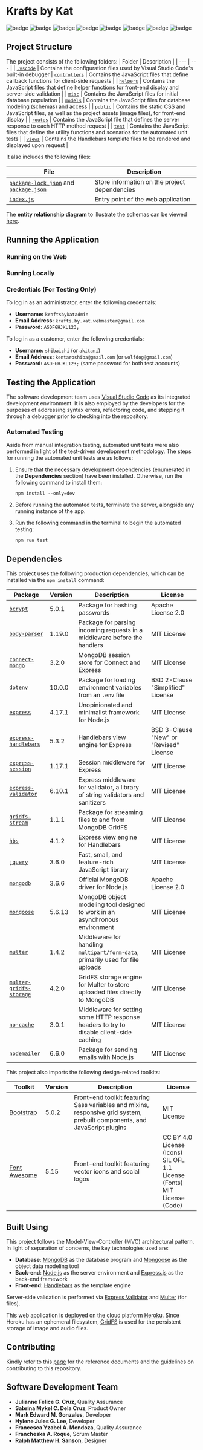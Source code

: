 # Krafts by Kat
![badge][badge-html5]
![badge][badge-bootstrap]
![badge][badge-js]
![badge][badge-jquery]
![badge][badge-mongodb]
![badge][badge-express]
![badge][badge-nodejs]
![badge][badge-mocha]

## Project Structure
The project consists of the following folders:
| Folder | Description |
| --- | --- |
| [<code>.vscode</code>](https://github.com/memgonzales/krafts-by-kat/tree/master/.vscode) | Contains the configuration files used by Visual Studio Code's built-in debugger
| [<code>controllers</code>](https://github.com/memgonzales/krafts-by-kat/tree/master/controllers) | Contains the JavaScript files that define callback functions for client-side requests |
| [<code>helpers</code>](https://github.com/memgonzales/krafts-by-kat/tree/master/helpers) | Contains the JavaScript files that define helper functions for front-end display and server-side validation | 
| [<code>misc</code>](https://github.com/memgonzales/krafts-by-kat/tree/master/misc) | Contains the JavaScript files for initial database population |
| [<code>models</code>](https://github.com/memgonzales/krafts-by-kat/tree/master/models) | Contains the JavaScript files for database modeling (schemas) and access | 
| [<code>public</code>](https://github.com/memgonzales/krafts-by-kat/tree/master/public) | Contains the static CSS and JavaScript files, as well as the project assets (image files), for front-end display |
| [<code>routes</code>](https://github.com/memgonzales/krafts-by-kat/tree/master/routes) | Contains the JavaScript file that defines the server response to each HTTP method request |
| [<code>test</code>](https://github.com/memgonzales/krafts-by-kat/tree/master/routes) | Contains the JavaScript files that define the utility functions and scenarios for the automated unit tests |
| [<code>views</code>](https://github.com/memgonzales/krafts-by-kat/tree/master/views) | Contains the Handlebars template files to be rendered and displayed upon request |

It also includes the following files:

| File | Description |
| --- | --- |
| [<code>package-lock.json</code>](https://github.com/memgonzales/krafts-by-kat/blob/master/package-lock.json) and [<code>package.json</code>](https://github.com/memgonzales/krafts-by-kat/blob/master/package.json) | Store information on the project dependencies |
| [<code>index.js</code>](https://github.com/memgonzales/krafts-by-kat/blob/master/index.js) | Entry point of the web application |

The **entity relationship diagram** to illustrate the schemas can be viewed [here]().

## Running the Application

### Running on the Web

### Running Locally

### Credentials (For Testing Only)
To log in as an administrator, enter the following credentials:
- **Username:** `kraftsbykatadmin`
- **Email Address:** `krafts.by.kat.webmaster@gmail.com`
- **Password:** `ASDFGHJKL123;`

To log in as a customer, enter the following credentials:
- **Username:** `shibaichi` (or `akitani`)
- **Email Address:** `kentaroshiba@gmail.com` (or `wolfdog@gmail.com`)
- **Password:** `ASDFGHJKL123;` (same password for both test accounts)

## Testing the Application
The software development team uses <a href = "https://code.visualstudio.com/">Visual Studio Code</a> as its integrated development environment. It is also employed by the developers for the purposes of addressing syntax errors, refactoring code, and stepping it through a debugger prior to checking into the repository. 

### Automated Testing
Aside from manual integration testing, automated unit tests were also performed in light of the test-driven development methodology. The steps for running the automated unit tests are as follows:

1. Ensure that the necessary development dependencies (enumerated in the **Dependencies** section) have been installed. Otherwise, run the following command to install them:
   ```
   npm install --only=dev
   ```

2. Before running the automated tests, terminate the server, alongside any running instance of the app.

4. Run the following command in the terminal to begin the automated testing:

   ```
   npm run test
   ```

## Dependencies
This project uses the following production dependencies, which can be installed via the <code>npm install</code> command:

| Package | Version | Description | License |
| --- | --- | --- | --- |
| [<code>bcrypt</code>](https://www.npmjs.com/package/bcrypt) | 5.0.1 | Package for hashing passwords | Apache License 2.0 |
| [<code>body-parser</code>](https://www.npmjs.com/package/body-parser) | 1.19.0 | Package for parsing incoming requests in a middleware before the handlers | MIT License |
| [<code>connect-mongo</code>](https://www.npmjs.com/package/connect-mongo) | 3.2.0 | MongoDB session store for Connect and Express | MIT License |
| [<code>dotenv</code>](https://www.npmjs.com/package/dotenv) | 10.0.0 | Package for loading environment variables from an <code>.env</code> file | BSD 2-Clause "Simplified" License |
| [<code>express</code>](https://www.npmjs.com/package/express) | 4.17.1 | Unopinionated and minimalist framework for Node.js | MIT License | 
| [<code>express-handlebars</code>](https://www.npmjs.com/package/express-handlebars) | 5.3.2 | Handlebars view engine for Express | BSD 3-Clause "New" or "Revised" License
| [<code>express-session</code>](https://www.npmjs.com/package/express-session) | 1.17.1 | Session middleware for Express | MIT License |
| [<code>express-validator</code>](https://www.npmjs.com/package/express-validator) | 6.10.1 | Express middleware for validator, a library of string validators and sanitizers | MIT License |
| [<code>gridfs-stream</code>](https://www.npmjs.com/package/gridfs-stream) | 1.1.1 | Package for streaming files to and from MongoDB GridFS | MIT License |
| [<code>hbs</code>](https://www.npmjs.com/package/hbs) | 4.1.2 | Express view engine for Handlebars | MIT License |
| [<code>jquery</code>](https://www.npmjs.com/package/jquery) | 3.6.0 | Fast, small, and feature-rich JavaScript library | MIT License
| [<code>mongodb</code>](https://www.npmjs.com/package/mongodb) | 3.6.6 | Official MongoDB driver for Node.js | Apache License 2.0 |
| [<code>mongoose</code>](https://www.npmjs.com/package/mongoose) | 5.6.13 | MongoDB object modeling tool designed to work in an asynchronous environment | MIT License |
| [<code>multer</code>](https://www.npmjs.com/package/multer) | 1.4.2 | Middleware for handling <code>multipart/form-data</code>, primarily used for file uploads | MIT License |
| [<code>multer-gridfs-storage</code>](https://www.npmjs.com/package/multer-gridfs-storage) | 4.2.0 | GridFS storage engine for Multer to store uploaded files directly to MongoDB | MIT License |
| [<code>no-cache</code>](https://www.npmjs.com/package/nocache) | 3.0.1 | Middleware for setting some HTTP response headers to try to disable client-side caching | MIT License
| [<code>nodemailer</code>](https://www.npmjs.com/package/nodemailer) | 6.6.0 | Package for sending emails with Node.js | MIT License | 

This project also imports the following design-related toolkits:

| Toolkit | Version | Description | License |
| --- | --- | --- | --- |
| [Bootstrap](https://getbootstrap.com/) | 5.0.2 | Front-end toolkit featuring Sass variables and mixins, responsive grid system, prebuilt components, and JavaScript plugins | MIT License |
| [Font Awesome](https://fontawesome.com/) | 5.15 | Front-end toolkit featuring vector icons and social logos | CC BY 4.0 License (Icons) <br> SIL OFL 1.1 License (Fonts) <br> MIT License (Code)

## Built Using
This project follows the Model-View-Controller (MVC) architectural pattern. In light of separation of concerns, the key technologies used are:
- **Database**: <a href = "https://www.mongodb.com/">MongoDB</a> as the database program and <a href = "https://mongoosejs.com/">Mongoose</a> as the object data modeling tool
- **Back-end**: <a href = "https://nodejs.org/en/">Node.js</a> as the server environment and <a href = "https://expressjs.com/">Express.js</a> as the back-end framework
- **Front-end**: <a href = "https://handlebarsjs.com/">Handlebars</a> as the template engine

Server-side validation is performed via [Express Validator](https://www.npmjs.com/package/express-validator) and [Multer](https://www.npmjs.com/package/multer) (for files).

This web application is deployed on the cloud platform <a href = "https://dashboard.heroku.com/">Heroku</a>. Since Heroku has an ephemeral filesystem, <a href = "https://docs.mongodb.com/manual/core/gridfs/">GridFS</a> is used for the persistent storage of image and audio files.
   
## Contributing
Kindly refer to this [page](https://github.com/memgonzales/krafts-by-kat/blob/master/CONTRIBUTING.md) for the reference documents and the guidelines on contributing to this repository.

## Software Development Team

- <b>Julianne Felice G. Cruz</b>, Quality Assurance
- <b>Sabrina Mykel C. Dela Cruz</b>, Product Owner <br/>
- <b>Mark Edward M. Gonzales</b>, Developer <br/>
- <b>Hylene Jules G. Lee</b>, Developer <br/>
- <b>Francesca Yzabel A. Mendoza</b>, Quality Assurance <br/>
- <b>Francheska A. Roque</b>, Scrum Master <br/>
- <b>Ralph Matthew H. Sanson</b>, Designer <br/>

[badge-html5]: https://img.shields.io/badge/html5-%23E34F26.svg?style=flat&logo=html5&logoColor=white
[badge-bootstrap]: https://img.shields.io/badge/bootstrap-%23563D7C.svg?style=flat&logo=bootstrap&logoColor=white
[badge-js]: https://img.shields.io/badge/javascript-%23323330.svg?style=flate&logo=javascript&logoColor=%23F7DF1E
[badge-jquery]: https://img.shields.io/badge/jquery-%230769AD.svg?style=flat&logo=jquery&logoColor=white
[badge-mongodb]: https://img.shields.io/badge/MongoDB-%234ea94b.svg?style=flat&logo=mongodb&logoColor=white
[badge-express]: https://img.shields.io/badge/express.js-%23404d59.svg?style=flat&logo=express&logoColor=%2361DAFB
[badge-nodejs]: https://img.shields.io/badge/node.js-6DA55F?style=flat&logo=node.js&logoColor=white
[badge-mocha]: https://img.shields.io/badge/-mocha-%238D6748?style=flat&logo=mocha&logoColor=white
